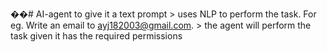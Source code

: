 ��#   A I - a g e n t  to give it a text prompt > uses NLP to perform the task.
For eg. Write an email to ayj182003@gmail.com. > the agent will perform the task given it has the required permissions
 
 
